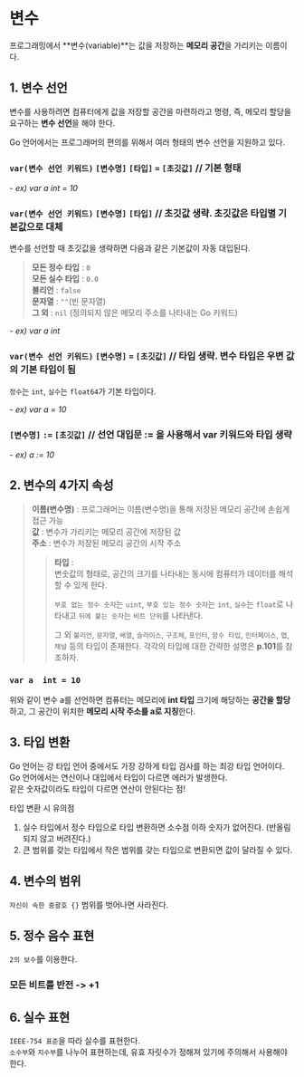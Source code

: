 # 변수

프로그래밍에서 **변수(variable)**는 값을 저장하는 **메모리 공간**을 가리키는 이름이다.  

##  1. 변수 선언
변수를 사용하려면 컴퓨터에게 값을 저장할 공간을 마련하라고 명령, 즉, 메모리 할당을 요구하는 **변수 선언**을 해야 한다.    

Go 언어에서는 프로그래머의 편의를 위해서 여러 형태의 변수 선언을 지원하고 있다.

### `var(변수 선언 키워드)` `[변수명]` `[타입]` `=` `[초깃값]`   // 기본 형태
*- ex) var a int = 10*

### `var(변수 선언 키워드)` `[변수명]` `[타입]` // 초깃값 생략.  초깃값은 타입별 기본값으로 대체
변수를 선언할 때 초깃값을 생략하면 다음과 같은 기본값이 자동 대입된다.    
> **모든 정수 타입** : `0`    
> **모든 실수 타입** : `0.0 `  
> **불리언** : `false`  
> **문자열** : `""`(빈 문자열)  
> **그 외** : `nil` (정의되지 않은 메모리 주소를 나타내는 Go 키워드)  

*- ex) var a int*

### `var(변수 선언 키워드)` `[변수명]` `=` `[초깃값]` // 타입 생략. 변수 타입은 우변 값의 기본 타입이 됨
`정수`는 `int`, `실수`는 `float64`가 기본 타입이다.

*- ex) var a = 10*

### `[변수명]` `:=` `[초깃값]` // 선언 대입문 := 을 사용해서 var 키워드와 타입 생략
*- ex) a := 10*



##  2. 변수의 4가지 속성
> **이름(변수명)** : 프로그래머는 이름(변수명)을 통해 저장된 메모리 공간에 손쉽게 접근 가능       
> **값**  : 변수가 가리키는 메모리 공간에 저장된 값       
> **주소** : 변수가 저장된 메모리 공간의 시작 주소         
> >**타입** :    
> >변숫값의 형태로, 공간의 크기를 나타내는 동시에 컴퓨터가 데이터를 해석할 수 있게 한다.     
> >
> > `부호 없는 정수 숫자`는 `uint`, `부호 있는 정수 숫자`는 `int`, `실수`는 `float`로 나타내고 `뒤에 붙는 숫자`는 `비트 단위`를 나타낸다.
> >
> > 그 외 `불리언`, `문자열`, `배열`, `슬라이스`, `구조체`, `포인터`, `함수 타입`, `인터페이스`, `맵`, `채널` 등의 타입이 존재한다. 각각의 타입에 대한 간략한 설명은 **p.101**를 참조하자.


### `var a  int = 10`    

위와 같이 변수 a를 선언하면 컴퓨터는 메모리에 **int 타입** 크기에 해당하는 **공간을 할당**하고, 그 공간이 위치한 **메모리 시작 주소를 a로 지칭**한다. 

##  3. 타입 변환
Go 언어는 강 타입 언어 중에서도 가장 강하게 타입 검사를 하는 최강 타입 언어이다.      
Go 언어에서는 연산이나 대입에서 타입이 다르면 에러가 발생한다.   
같은 숫자값이라도 타입이 다르면 연산이 안된다는 점!     

타입 변환 시 유의점
1. 실수 타입에서 정수 타입으로 타입 변환하면 소수점 이하 숫자가 없어진다. (반올림되지 않고 버려진다.)   
2. 큰 범위를 갖는 타입에서 작은 범위를 갖는 타입으로 변환되면 값이 달라질 수 있다.

##  4. 변수의 범위 
  
`자신이 속한 중괄호 {}` 범위를 벗어나면 사라진다.

##  5. 정수 음수 표현
`2의 보수`를 이용한다. 
### 모든 비트를 반전 -> +1 

## 6. 실수 표현
`IEEE-754 표준`을 따라 실수를 표현한다.    
`소수부`와 `지수부`를 나누어 표현하는데, 유효 자릿수가 정해져 있기에 주의해서 사용해야 한다.
